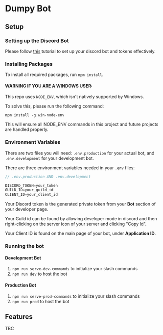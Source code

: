 # Dumpy Bot

## Setup

### Setting up the Discord Bot 

Please follow [this](https://discordjs.guide/preparations/setting-up-a-bot-application.html#creating-your-bot) tutorial 
to set up your discord bot and tokens effectively.

### Installing Packages

To install all required packages, run `npm install`.

#### WARNING IF YOU ARE A WINDOWS USER:

This repo uses `NODE_ENV`, which isn't natively supported by Windows.

To solve this, please run the following command:

`npm install -g win-node-env`

This will ensure all NODE_ENV commands in this project and future projects are handled properly.

### Environment Variables

There are two files you will need: `.env.production` for your actual bot, and `.env.development` for your development bot.

There are three environment variables needed in your `.env` files:

```js
// .env.production AND .env.development

DISCORD_TOKEN=your_token
GUILD_ID=your_guild_id
CLIENT_ID=your_client_id
```

Your Discord token is the generated private token from your **Bot** section of your developer page.

Your Guild id can be found by allowing developer mode in discord and then right-clicking on the server icon of your 
server and clicking "Copy Id".

Your Client ID is found on the main page of your bot, under **Application ID**.

### Running the bot

#### Development Bot

1. `npm run serve-dev-commands` to initialize your slash commands
2. `npm run dev` to host the bot

#### Production Bot

1. `npm run serve-prod-commands` to initialize your slash commands
2. `npm run prod` to host the bot

## Features

TBC